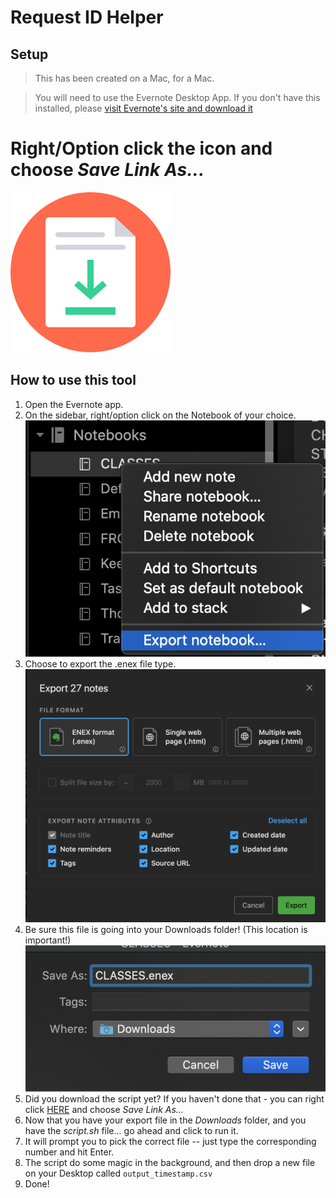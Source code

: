 # Request ID Helper

## Setup

> This has been created on a Mac, for a Mac.

> You will need to use the Evernote Desktop App.  If you don't have this installed, please [visit Evernote's site and download it](https://evernote.com/download)


# Right/Option click the icon and choose _Save Link As..._ 
[![Download icon](images/download.png)](https://raw.githubusercontent.com/thehandsomezebra/Request_ID_Helper/main/script.sh)

## How to use this tool

1. Open the Evernote app.
2. On the sidebar, right/option click on the Notebook of your choice.
![Screenshot showing step 2](images/1.png)
3. Choose to export the .enex file type.
![Screenshot showing step 3](images/2.png)
4. Be sure this file is going into your Downloads folder! (This location is important!)
![Screenshot showing step 4](images/3.png)
5. Did you download the script yet?  If you haven't done that - you can right click [HERE](https://raw.githubusercontent.com/thehandsomezebra/Request_ID_Helper/main/script.sh) and choose _Save Link As..._
6. Now that you have your export file in the *Downloads* folder, and you have the _script.sh_ file... go ahead and click to run it.
7. It will prompt you to pick the correct file -- just type the corresponding number and hit Enter.
8. The script do some magic in the background, and then drop a new file on your Desktop called `output_timestamp.csv`
9. Done!